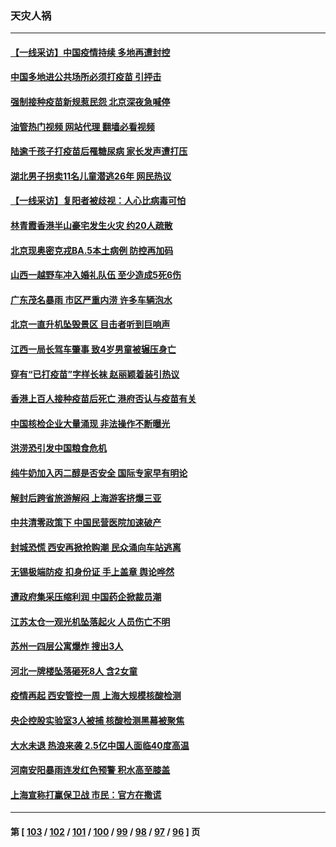 ### 天灾人祸
---
#### [【一线采访】中国疫情持续 多地再遭封控](../../pages/ncid280/n13776399.md?07091245) 
#### [中国多地进公共场所必须打疫苗 引抨击](../../pages/ncid280/n13776384.md?07091245) 
#### [强制接种疫苗新规惹民怨 北京深夜急喊停](../../pages/ncid280/n13776266.md?07091245) 
#### [油管热门视频 网站代理 翻墙必看视频](http://209.222.30.114:81/youtube.html?07091245)
#### [陆逾千孩子打疫苗后罹糖尿病 家长发声遭打压](../../pages/ncid280/n13776246.md?07091245) 
#### [湖北男子拐卖11名儿童潜逃26年 网民热议](../../pages/ncid280/n13776304.md?07091245) 
#### [【一线采访】复阳者被歧视：人心比病毒可怕](../../pages/ncid280/n13776079.md?07091245) 
#### [林青霞香港半山豪宅发生火灾 约20人疏散](../../pages/ncid280/n13775929.md?07091245) 
#### [北京现奥密克戎BA.5本土病例 防控再加码](../../pages/ncid280/n13775561.md?07091245) 
#### [山西一越野车冲入婚礼队伍 至少造成5死6伤](../../pages/ncid280/n13775536.md?07091245) 
#### [广东茂名暴雨 市区严重内涝 许多车辆泡水](../../pages/ncid280/n13775473.md?07091245) 
#### [北京一直升机坠毁景区 目击者听到巨响声](../../pages/ncid280/n13775404.md?07091245) 
#### [江西一局长驾车肇事 致4岁男童被辗压身亡](../../pages/ncid280/n13775326.md?07091245) 
#### [穿有“已打疫苗”字样长袜 赵丽颖着装引热议](../../pages/ncid280/n13775080.md?07091245) 
#### [香港上百人接种疫苗后死亡 港府否认与疫苗有关](../../pages/ncid280/n13775208.md?07091245) 
#### [中国核检企业大量涌现 非法操作不断曝光](../../pages/ncid280/n13775207.md?07091245) 
#### [洪涝恐引发中国粮食危机](../../pages/ncid280/n13775159.md?07091245) 
#### [纯牛奶加入丙二醇是否安全 国际专家早有明论](../../pages/ncid280/n13774980.md?07091245) 
#### [解封后跨省旅游解闷 上海游客挤爆三亚](../../pages/ncid280/n13774985.md?07091245) 
#### [中共清零政策下 中国民营医院加速破产](../../pages/ncid280/n13774881.md?07091245) 
#### [封城恐慌 西安再掀抢购潮 民众涌向车站逃离](../../pages/ncid280/n13775043.md?07091245) 
#### [无锡极端防疫 扣身份证 手上盖章 舆论哗然](../../pages/ncid280/n13774913.md?07091245) 
#### [遭政府集采压缩利润 中国药企掀裁员潮](../../pages/ncid280/n13774969.md?07091245) 
#### [江苏太仓一观光机坠落起火 人员伤亡不明](../../pages/ncid280/n13774807.md?07091245) 
#### [苏州一四层公寓爆炸 搜出3人](../../pages/ncid280/n13774770.md?07091245) 
#### [河北一牌楼坠落砸死8人 含2女童](../../pages/ncid280/n13774733.md?07091245) 
#### [疫情再起 西安管控一周 上海大规模核酸检测](../../pages/ncid280/n13774283.md?07091245) 
#### [央企控股实验室3人被捕 核酸检测黑幕被聚焦](../../pages/ncid280/n13774152.md?07091245) 
#### [大水未退 热浪来袭 2.5亿中国人面临40度高温](../../pages/ncid280/n13774061.md?07091245) 
#### [河南安阳暴雨连发红色预警 积水高至膝盖](../../pages/ncid280/n13774003.md?07091245) 
#### [上海宣称打赢保卫战 市民：官方在撒谎](../../pages/ncid280/n13773851.md?07091245) 

---
#### 第 [ [103](./103.md?07091245) / [102](./102.md?07091245) / [101](./101.md?07091245) / [100](./100.md?07091245) / [99](./99.md?07091245) / [98](./98.md?07091245) / [97](./97.md?07091245) / [96](./96.md?07091245) ] 页
